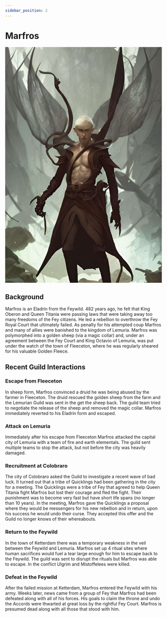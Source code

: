 ```yaml
---
sidebar_position: 2
---
```


# Marfros

![marfros](/img/archives/marfros.jpeg)

## Background

Marfros is an Eladrin from the Feywild. 482 years ago, he felt that King Oberon and Queen Titania were passing laws that were taking away too many freedoms of the Fey citizens. He led a rebellion to overthrow the Fey Royal Court that ultimately failed. As penalty for his attempted coup Marfros and many of allies were banished to the kingdom of Lemuria. Marfros was polymorphed into a golden sheep (via a magic collar) and, under an agreement between the Fey Court and King Octavio of Lemuria, was put under the watch of the town of Fleeceton, where he was regularly sheared for his valuable Golden Fleece.

## Recent Guild Interactions

### Escape from Fleeceton

In sheep form, Marfros convinced a druid he was being abused by the farmer in Fleeceton. The druid rescued the golden sheep from the farm and the Lemurian Guild was sent in the get the sheep back. The guild team tried to negotiate the release of the sheep and removed the magic collar. Marfros immediately reverted to his Eladrin form and escaped.

### Attack on Lemuria

Immediately after his escape from Fleeceton Marfros attacked the capital city of Lemuria with a team of fire and earth elementals. The guild sent multiple teams to stop the attack, but not before the city was heavily damaged.

### Recruitment at Colobraro

The city of Colobraro asked the Guild to investigate a recent wave of bad luck. It turned out that a tribe of Quicklings had been gathering in the city for a meeting. The Quicklings were a tribe of Fey that agreed to help Queen Titania fight Marfros but lost their courage and fled the fight. Their punishment was to become very fast but have short life spans (no longer than 10 years). In the meeting, Marfros gave the Quicklings a proposal where they would be messengers for his new rebellion and in return, upon his success he would undo their curse. They accepted this offer and the Guild no longer knows of their whereabouts.

### Return to the Feywild

In the town of Ketterdam there was a temporary weakness in the veil between the Feywild and Lemuria. Marfros set up 4 ritual sites where human sacrifices would fuel a tear large enough for him to escape back to the Feywild. The guild was sent to disrupt the rituals but Marfros was able to escape. In the conflict Ulgrim and Mistoffelees were killed.

### Defeat in the Feywild

After the failed mission at Ketterdam, Marfros entered the Feywild with his army. Weeks later, news came from a group of Fey that Marfros had been defeated along with all of his forces. His goals to claim the throne and undo the Accords were thwarted at great loss by the rightful Fey Court. Marfros is presumed dead along with all those that stood with him.
